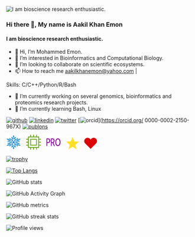 ![I am bioscience research enthusiastic.](https://media-exp1.licdn.com/dms/image/C5622AQEiIB39FNev0Q/feedshare-shrink_800/0/1647488549976?e=1650499200&v=beta&t=BVgTpE7z2oS-9fU5kk1z_MY_3v4uuDoY6qEFXqWCnhQ)
### Hi there 👋, My name is Aakil Khan Emon
#### I am bioscience research enthusiastic.
- 👋 Hi, I’m Mohammed Emon.
- 👀 I’m interested in Bioinformatics and Computational Biology.
- 💞️ I’m looking to collaborate on scientific ecosystems.
- 📫 How to reach me aakilkhanemon@yahoo.com | 

Skills: C/C++/Python/R/Bash

- 🔭 I’m currently working on several genomics, bioinformatics and proteomics research projects. 
- 🌱 I’m currently learning Bash, Linux 


[<img src='https://cdn.jsdelivr.net/npm/simple-icons@3.0.1/icons/github.svg' alt='github' height='40'>](https://github.com/https://github.com/aakilkhanemon)  [<img src='https://cdn.jsdelivr.net/npm/simple-icons@3.0.1/icons/linkedin.svg' alt='linkedin' height='40'>](https://www.linkedin.com/in/https://www.linkedin.com/in/aakilkhanemon//)  [<img src='https://cdn.jsdelivr.net/npm/simple-icons@3.0.1/icons/twitter.svg' alt='twitter' height='40'>](https://twitter.com/https://twitter.com/aakilkhanemon)  [<img src='https://cdn.jsdelivr.net/npm/simple-icons@3.0.1/icons/orcid.svg' alt='orcid' height='40'>](https://orcid.org/ 0000-0002-2150-967X)  [<img src='https://cdn.jsdelivr.net/npm/simple-icons@3.0.1/icons/publons.svg' alt='publons' height='40'>](https://publons.com/researcher/4627279/mohammed-emon/)  

<a href='https://archiveprogram.github.com/'><img src='https://raw.githubusercontent.com/acervenky/animated-github-badges/master/assets/acbadge.gif' width='40' height='40'></a> <a href='https://docs.github.com/en/developers'><img src='https://raw.githubusercontent.com/acervenky/animated-github-badges/master/assets/devbadge.gif' width='40' height='40'></a> <a href='https://github.com/pricing'><img src='https://raw.githubusercontent.com/acervenky/animated-github-badges/master/assets/pro.gif' width='40' height='40'></a> <a href='https://stars.github.com/'><img src='https://raw.githubusercontent.com/acervenky/animated-github-badges/master/assets/starbadge.gif' width='35' height='35'></a> <a href='https://docs.github.com/en/github/supporting-the-open-source-community-with-github-sponsors'><img src='https://raw.githubusercontent.com/acervenky/animated-github-badges/master/assets/sponsorbadge.gif' width='35' height='35'></a> 

[![trophy](https://github-profile-trophy.vercel.app/?username=https://github.com/aakilkhanemon)](https://github.com/ryo-ma/github-profile-trophy)

[![Top Langs](https://github-readme-stats.vercel.app/api/top-langs/?username=https://github.com/aakilkhanemon)](https://github.com/anuraghazra/github-readme-stats)

![GitHub stats](https://github-readme-stats.vercel.app/api?username=https://github.com/aakilkhanemon&show_icons=true)  

![GitHub Activity Graph](https://activity-graph.herokuapp.com/graph?username=https://github.com/aakilkhanemon)  

![GitHub metrics](https://metrics.lecoq.io/https://github.com/aakilkhanemon)  

![GitHub streak stats](https://github-readme-streak-stats.herokuapp.com/?user=https://github.com/aakilkhanemon)  

![Profile views](https://gpvc.arturio.dev/https://github.com/aakilkhanemon)  
